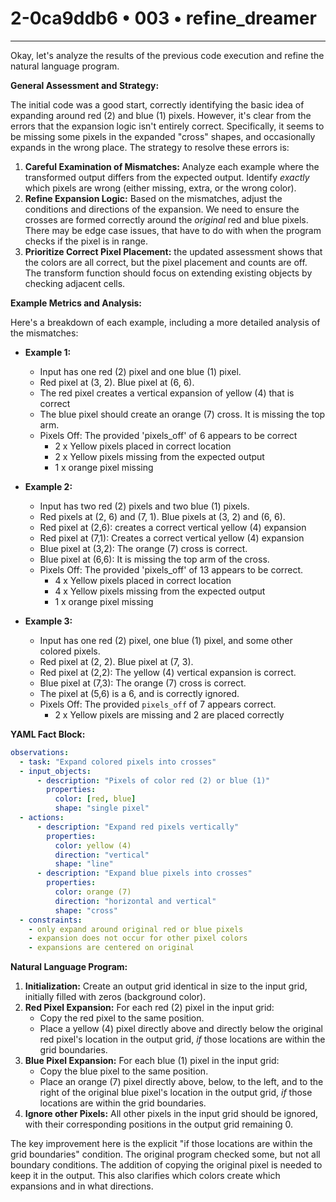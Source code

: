# 2-0ca9ddb6 • 003 • refine_dreamer

---
Okay, let's analyze the results of the previous code execution and refine the natural language program.

**General Assessment and Strategy:**

The initial code was a good start, correctly identifying the basic idea of expanding around red (2) and blue (1) pixels. However, it's clear from the errors that the expansion logic isn't entirely correct. Specifically, it seems to be missing some pixels in the expanded "cross" shapes, and occasionally expands in the wrong place. The strategy to resolve these errors is:

1.  **Careful Examination of Mismatches:** Analyze each example where the transformed output differs from the expected output. Identify *exactly* which pixels are wrong (either missing, extra, or the wrong color).
2.  **Refine Expansion Logic:** Based on the mismatches, adjust the conditions and directions of the expansion. We need to ensure the crosses are formed correctly around the *original* red and blue pixels. There may be edge case issues, that have to do with when the program checks if the pixel is in range.
3.  **Prioritize Correct Pixel Placement:** the updated assessment shows that the colors are all correct, but the pixel placement and counts are off. The transform function should focus on extending existing objects by checking adjacent cells.

**Example Metrics and Analysis:**

Here's a breakdown of each example, including a more detailed analysis of the mismatches:

*   **Example 1:**
    *   Input has one red (2) pixel and one blue (1) pixel.
    *   Red pixel at (3, 2). Blue pixel at (6, 6).
    *   The red pixel creates a vertical expansion of yellow (4) that is correct
    *   The blue pixel should create an orange (7) cross.  It is missing the top arm.
    * Pixels Off: The provided 'pixels_off' of 6 appears to be correct
        * 2 x Yellow pixels placed in correct location
        * 2 x Yellow pixels missing from the expected output
        * 1 x orange pixel missing

*   **Example 2:**
    *   Input has two red (2) pixels and two blue (1) pixels.
    *   Red pixels at (2, 6) and (7, 1). Blue pixels at (3, 2) and (6, 6).
    *   Red pixel at (2,6): creates a correct vertical yellow (4) expansion
    *   Red pixel at (7,1): Creates a correct vertical yellow (4) expansion
    *   Blue pixel at (3,2): The orange (7) cross is correct.
    *  Blue pixel at (6,6): It is missing the top arm of the cross.
    *   Pixels Off: The provided 'pixels_off' of 13 appears to be correct.
        * 4 x Yellow pixels placed in correct location
        * 4 x Yellow pixels missing from the expected output
        * 1 x orange pixel missing

*   **Example 3:**
    *   Input has one red (2) pixel, one blue (1) pixel, and some other colored pixels.
    *   Red pixel at (2, 2). Blue pixel at (7, 3).
    *   Red pixel at (2,2): The yellow (4) vertical expansion is correct.
    *   Blue pixel at (7,3): The orange (7) cross is correct.
    * The pixel at (5,6) is a 6, and is correctly ignored.
    *   Pixels Off: The provided `pixels_off` of 7 appears correct.
        * 2 x Yellow pixels are missing and 2 are placed correctly

**YAML Fact Block:**

```yaml
observations:
  - task: "Expand colored pixels into crosses"
  - input_objects:
      - description: "Pixels of color red (2) or blue (1)"
        properties:
          color: [red, blue]
          shape: "single pixel"
  - actions:
      - description: "Expand red pixels vertically"
        properties:
          color: yellow (4)
          direction: "vertical"
          shape: "line"
      - description: "Expand blue pixels into crosses"
        properties:
          color: orange (7)
          direction: "horizontal and vertical"
          shape: "cross"
  - constraints:
    - only expand around original red or blue pixels
    - expansion does not occur for other pixel colors
    - expansions are centered on original
```

**Natural Language Program:**

1.  **Initialization:** Create an output grid identical in size to the input grid, initially filled with zeros (background color).
2.  **Red Pixel Expansion:** For each red (2) pixel in the input grid:
    *   Copy the red pixel to the same position.
    *   Place a yellow (4) pixel directly above and directly below the original red pixel's location in the output grid, *if* those locations are within the grid boundaries.
3.  **Blue Pixel Expansion:** For each blue (1) pixel in the input grid:
    *   Copy the blue pixel to the same position.
    *   Place an orange (7) pixel directly above, below, to the left, and to the right of the original blue pixel's location in the output grid, *if* those locations are within the grid boundaries.
4. **Ignore other Pixels:** All other pixels in the input grid should be ignored, with their corresponding positions in the output grid remaining 0.

The key improvement here is the explicit "if those locations are within the grid boundaries" condition. The original program checked some, but not all boundary conditions. The addition of copying the original pixel is needed to keep it in the output. This also clarifies which colors create which expansions and in what directions.

